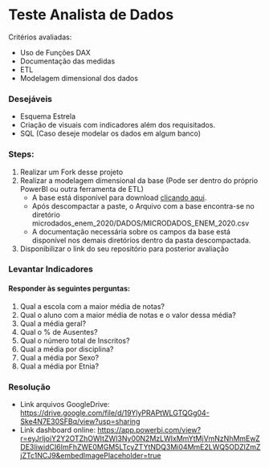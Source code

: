 # Teste Analista de Dados
Critérios avaliadas:
- Uso de Funções DAX
- Documentação das medidas
- ETL
- Modelagem dimensional dos dados

### Desejáveis
- Esquema Estrela
- Criação de visuais com indicadores além dos requisitados.
- SQL (Caso deseje modelar os dados em algum banco)


### Steps:

1. Realizar um Fork desse projeto
2. Realizar a modelagem dimensional da base (Pode ser dentro do próprio PowerBI ou outra ferramenta de ETL)
    - A base está disponível para download [clicando aqui](https://download.inep.gov.br/microdados/microdados_enem_2020.zip).
    - Após descompactar a paste, o Arquivo com a base encontra-se no diretório microdados_enem_2020/DADOS/MICRODADOS_ENEM_2020.csv
    - A documentação necessária sobre os campos da base está disponível nos demais diretórios dentro da pasta descompactada.
4. Disponibilizar o link do seu repositório para posterior avaliação


### Levantar Indicadores
#### Responder às seguintes perguntas:
1. Qual a escola com a maior média de notas?
2. Qual o aluno com a maior média de notas e o valor dessa média?
3. Qual a média geral?
4. Qual o % de Ausentes?
5. Qual o número total de Inscritos?
6. Qual a média por disciplina?
7. Qual a média por Sexo?
8. Qual a média por Etnia?


### Resolução
- Link arquivos GoogleDrive: https://drive.google.com/file/d/19YlyPRAPtWLGTQGg04-Ske4N7E30SFBq/view?usp=sharing
- Link dashboard online: https://app.powerbi.com/view?r=eyJrIjoiY2Y2OTZhOWItZWI3Ny00N2MzLWIxMmYtMjVmNzNhMmEwZDE3IiwidCI6ImFhZWE0MGM5LTcyZTYtNDQ3Mi04MmE2LWQ5ODZlZmZjZTc1NCJ9&embedImagePlaceholder=true 
